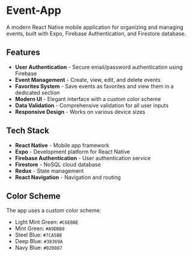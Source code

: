 # Event-App

A modern React Native mobile application for organizing and managing events, built with Expo, Firebase Authentication, and Firestore database.

## Features

- **User Authentication** - Secure email/password authentication using Firebase
- **Event Management** - Create, view, edit, and delete events
- **Favorites System** - Save events as favorites and view them in a dedicated section
- **Modern UI** - Elegant interface with a custom color scheme
- **Data Validation** - Comprehensive validation for all user inputs
- **Responsive Design** - Works on various device sizes

## Tech Stack

- **React Native** - Mobile app framework
- **Expo** - Development platform for React Native
- **Firebase Authentication** - User authentication service
- **Firestore** - NoSQL cloud database
- **Redux** - State management
- **React Navigation** - Navigation and routing

## Color Scheme

The app uses a custom color scheme:
- Light Mint Green: `#C6EBBE`
- Mint Green: `#A9DBB8`
- Steel Blue: `#7CA5B8`
- Deep Blue: `#38369A`
- Navy Blue: `#020887`